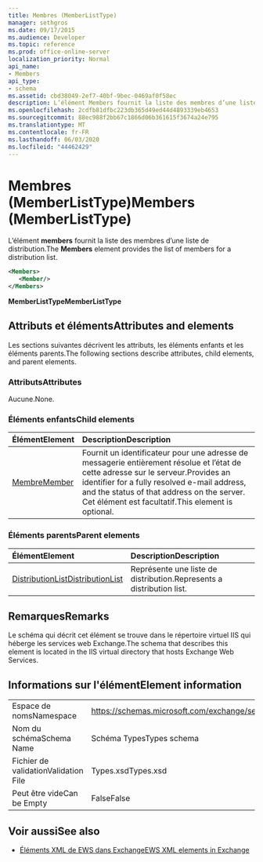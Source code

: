 ```yaml
---
title: Membres (MemberListType)
manager: sethgros
ms.date: 09/17/2015
ms.audience: Developer
ms.topic: reference
ms.prod: office-online-server
localization_priority: Normal
api_name:
- Members
api_type:
- schema
ms.assetid: cbd38049-2ef7-40bf-9bec-0469af0f58ec
description: L’élément Members fournit la liste des membres d’une liste de distribution.
ms.openlocfilehash: 2cdfb81dfbc223db365d49ed44d4893339eb4653
ms.sourcegitcommit: 88ec988f2bb67c1866d06b361615f3674a24e795
ms.translationtype: MT
ms.contentlocale: fr-FR
ms.lasthandoff: 06/03/2020
ms.locfileid: "44462429"
---
```

# <a name="members-memberlisttype"></a><span data-ttu-id="eabff-103">Membres (MemberListType)</span><span class="sxs-lookup"><span data-stu-id="eabff-103">Members (MemberListType)</span></span>

<span data-ttu-id="eabff-104">L’élément **members** fournit la liste des membres d’une liste de distribution.</span><span class="sxs-lookup"><span data-stu-id="eabff-104">The **Members** element provides the list of members for a distribution list.</span></span> 
  
```xml
<Members>
   <Member/>
</Members>
```

<span data-ttu-id="eabff-105">**MemberListType**</span><span class="sxs-lookup"><span data-stu-id="eabff-105">**MemberListType**</span></span>

## <a name="attributes-and-elements"></a><span data-ttu-id="eabff-106">Attributs et éléments</span><span class="sxs-lookup"><span data-stu-id="eabff-106">Attributes and elements</span></span>

<span data-ttu-id="eabff-107">Les sections suivantes décrivent les attributs, les éléments enfants et les éléments parents.</span><span class="sxs-lookup"><span data-stu-id="eabff-107">The following sections describe attributes, child elements, and parent elements.</span></span>
  
### <a name="attributes"></a><span data-ttu-id="eabff-108">Attributs</span><span class="sxs-lookup"><span data-stu-id="eabff-108">Attributes</span></span>

<span data-ttu-id="eabff-109">Aucune.</span><span class="sxs-lookup"><span data-stu-id="eabff-109">None.</span></span>
  
### <a name="child-elements"></a><span data-ttu-id="eabff-110">Éléments enfants</span><span class="sxs-lookup"><span data-stu-id="eabff-110">Child elements</span></span>

|<span data-ttu-id="eabff-111">**Élément**</span><span class="sxs-lookup"><span data-stu-id="eabff-111">**Element**</span></span>|<span data-ttu-id="eabff-112">**Description**</span><span class="sxs-lookup"><span data-stu-id="eabff-112">**Description**</span></span>|
|:-----|:-----|
|[<span data-ttu-id="eabff-113">Membre</span><span class="sxs-lookup"><span data-stu-id="eabff-113">Member</span></span>](member-ex15websvcsotherref.md) <br/> |<span data-ttu-id="eabff-114">Fournit un identificateur pour une adresse de messagerie entièrement résolue et l’état de cette adresse sur le serveur.</span><span class="sxs-lookup"><span data-stu-id="eabff-114">Provides an identifier for a fully resolved e-mail address, and the status of that address on the server.</span></span> <span data-ttu-id="eabff-115">Cet élément est facultatif.</span><span class="sxs-lookup"><span data-stu-id="eabff-115">This element is optional.</span></span>  <br/> |
   
### <a name="parent-elements"></a><span data-ttu-id="eabff-116">Éléments parents</span><span class="sxs-lookup"><span data-stu-id="eabff-116">Parent elements</span></span>

|<span data-ttu-id="eabff-117">**Élément**</span><span class="sxs-lookup"><span data-stu-id="eabff-117">**Element**</span></span>|<span data-ttu-id="eabff-118">**Description**</span><span class="sxs-lookup"><span data-stu-id="eabff-118">**Description**</span></span>|
|:-----|:-----|
|[<span data-ttu-id="eabff-119">DistributionList</span><span class="sxs-lookup"><span data-stu-id="eabff-119">DistributionList</span></span>](distributionlist.md) <br/> |<span data-ttu-id="eabff-120">Représente une liste de distribution.</span><span class="sxs-lookup"><span data-stu-id="eabff-120">Represents a distribution list.</span></span>  <br/> |
   
## <a name="remarks"></a><span data-ttu-id="eabff-121">Remarques</span><span class="sxs-lookup"><span data-stu-id="eabff-121">Remarks</span></span>

<span data-ttu-id="eabff-122">Le schéma qui décrit cet élément se trouve dans le répertoire virtuel IIS qui héberge les services web Exchange.</span><span class="sxs-lookup"><span data-stu-id="eabff-122">The schema that describes this element is located in the IIS virtual directory that hosts Exchange Web Services.</span></span>
  
## <a name="element-information"></a><span data-ttu-id="eabff-123">Informations sur l'élément</span><span class="sxs-lookup"><span data-stu-id="eabff-123">Element information</span></span>

|||
|:-----|:-----|
|<span data-ttu-id="eabff-124">Espace de noms</span><span class="sxs-lookup"><span data-stu-id="eabff-124">Namespace</span></span>  <br/> |https://schemas.microsoft.com/exchange/services/2006/types  <br/> |
|<span data-ttu-id="eabff-125">Nom du schéma</span><span class="sxs-lookup"><span data-stu-id="eabff-125">Schema Name</span></span>  <br/> |<span data-ttu-id="eabff-126">Schéma Types</span><span class="sxs-lookup"><span data-stu-id="eabff-126">Types schema</span></span>  <br/> |
|<span data-ttu-id="eabff-127">Fichier de validation</span><span class="sxs-lookup"><span data-stu-id="eabff-127">Validation File</span></span>  <br/> |<span data-ttu-id="eabff-128">Types.xsd</span><span class="sxs-lookup"><span data-stu-id="eabff-128">Types.xsd</span></span>  <br/> |
|<span data-ttu-id="eabff-129">Peut être vide</span><span class="sxs-lookup"><span data-stu-id="eabff-129">Can be Empty</span></span>  <br/> |<span data-ttu-id="eabff-130">False</span><span class="sxs-lookup"><span data-stu-id="eabff-130">False</span></span>  <br/> |
   
## <a name="see-also"></a><span data-ttu-id="eabff-131">Voir aussi</span><span class="sxs-lookup"><span data-stu-id="eabff-131">See also</span></span>

- [<span data-ttu-id="eabff-132">Éléments XML de EWS dans Exchange</span><span class="sxs-lookup"><span data-stu-id="eabff-132">EWS XML elements in Exchange</span></span>](ews-xml-elements-in-exchange.md)

